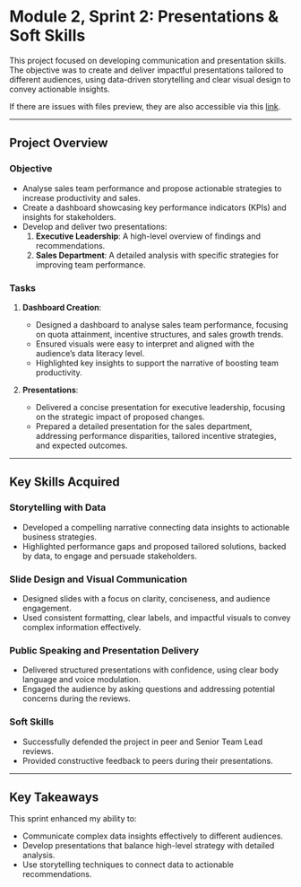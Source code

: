 # Module 2, Sprint 2: Presentations & Soft Skills

This project focused on developing communication and presentation skills. The objective was to create and deliver impactful presentations tailored to different audiences, using data-driven storytelling and clear visual design to convey actionable insights.

If there are issues with files preview, they are also accessible via this [link](https://drive.google.com/drive/folders/1GaaZ8gxY5wfhaL76lb83jTxMDgzR7m8q?usp=drive_link).

---

## Project Overview

### Objective
- Analyse sales team performance and propose actionable strategies to increase productivity and sales.
- Create a dashboard showcasing key performance indicators (KPIs) and insights for stakeholders.
- Develop and deliver two presentations:
  1. **Executive Leadership**: A high-level overview of findings and recommendations.
  2. **Sales Department**: A detailed analysis with specific strategies for improving team performance.

### Tasks
1. **Dashboard Creation**:
   - Designed a dashboard to analyse sales team performance, focusing on quota attainment, incentive structures, and sales growth trends.
   - Ensured visuals were easy to interpret and aligned with the audience’s data literacy level.
   - Highlighted key insights to support the narrative of boosting team productivity.

2. **Presentations**:
   - Delivered a concise presentation for executive leadership, focusing on the strategic impact of proposed changes.
   - Prepared a detailed presentation for the sales department, addressing performance disparities, tailored incentive strategies, and expected outcomes.

---

## Key Skills Acquired

### Storytelling with Data
- Developed a compelling narrative connecting data insights to actionable business strategies.
- Highlighted performance gaps and proposed tailored solutions, backed by data, to engage and persuade stakeholders.

### Slide Design and Visual Communication
- Designed slides with a focus on clarity, conciseness, and audience engagement.
- Used consistent formatting, clear labels, and impactful visuals to convey complex information effectively.

### Public Speaking and Presentation Delivery
- Delivered structured presentations with confidence, using clear body language and voice modulation.
- Engaged the audience by asking questions and addressing potential concerns during the reviews.

### Soft Skills
- Successfully defended the project in peer and Senior Team Lead reviews.
- Provided constructive feedback to peers during their presentations.

---

## Key Takeaways
This sprint enhanced my ability to:
- Communicate complex data insights effectively to different audiences.
- Develop presentations that balance high-level strategy with detailed analysis.
- Use storytelling techniques to connect data to actionable recommendations.
